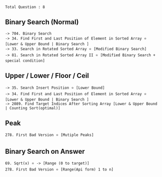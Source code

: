 
`Total Question : 8`


## Binary Search (Normal)
```
-> 704. Binary Search
-> 34. Find First and Last Position of Element in Sorted Array ⭐ [Lower & Upper Bound | Binary Search ]
-> 33. Search in Rotated Sorted Array ⭐ [Modified Binary Search]
-> 81. Search in Rotated Sorted Array II ⭐ [Modified Binary Search + special condition]
```


## Upper / Lower / Floor / Ceil
```
-> 35. Search Insert Position ⭐ [Lower Bound]
-> 34. Find First and Last Position of Element in Sorted Array ⭐ [Lower & Upper Bound | Binary Search ]
-> 2089. Find Target Indices After Sorting Array [Lower & Upper Bound | Counting Sort(optimal)]
```


## Peak
```
278. First Bad Version ⭐ [Mutiple Peaks]
```

## Binary Search on Answer
```
69. Sqrt(x) ⭐ -> [Range (0 to target)]
278. First Bad Version ⭐ [Range(Api form) 1 to n]
```


